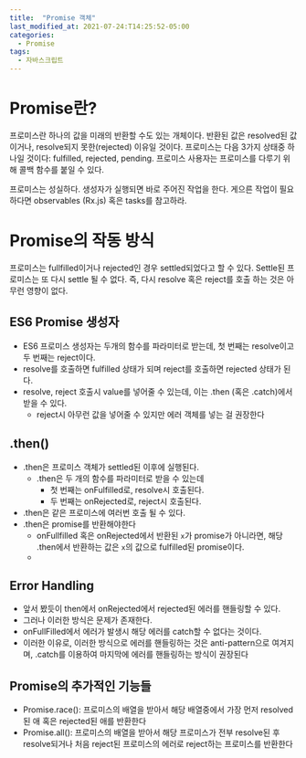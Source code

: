 ```yaml
---
title:  "Promise 객체"
last_modified_at: 2021-07-24:T14:25:52-05:00
categories:
  - Promise
tags:
  - 자바스크립트  
---
```


# Promise란?

프로미스란 하나의 값을 미래의 반환할 수도 있는 개체이다. 반환된 값은 resolved된 값이거나, resolve되지 못한(rejected) 이유일 것이다. 프로미스는 다음 3가지 상태중 하나일 것이다: fulfilled, rejected, pending. 프로미스 사용자는 프로미스를 다루기 위해 콜백 함수를 붙일 수 있다.

프로미스는 성실하다. 생성자가 실행되면 바로 주어진 작업을 한다. 게으른 작업이 필요하다면 observables (Rx.js) 혹은 tasks를 참고하라.

# Promise의 작동 방식

프로미스는 fullfilled이거나 rejected인 경우 settled되었다고 할 수 있다. Settle된 프로미스는 또 다시 settle 될 수 없다. 즉, 다시 resolve 혹은 reject를 호출 하는 것은 아무런 영향이 없다.

## ES6 Promise 생성자

- ES6 프로미스 생성자는 두개의 함수를 파라미터로 받는데, 첫 번째는 resolve이고 두 번째는 reject이다.
- resolve를 호출하면 fulfilled 상태가 되며 reject를 호출하면 rejected 상태가 된다.
- resolve, reject 호출시 value를 넣어줄 수 있는데, 이는 .then (혹은 .catch)에서 받을 수 있다.
    - reject시 아무런 값을 넣어줄 수 있지만 에러 객체를 넣는 걸 권장한다

## .then()

- .then은 프로미스 객체가 settled된 이후에 실행된다.
    - .then은 두 개의 함수를 파라미터로 받을 수 있는데
        - 첫 번째는 onFulfilled로, resolve시 호출된다.
        - 두 번째는 onRejected로, reject시 호출된다.
- .then은 같은 프로미스에 여러번 호출 될 수 있다.
- .then은 promise를 반환해야한다
    - onFullfilled 혹은 onRejected에서 반환된 `x`가 promise가 아니라면, 해당 .then에서 반환하는 값은 `x`의 값으로 fulfilled된 promise이다.
    - 

## Error Handling

- 앞서 봤듯이 then에서 onRejected에서 rejected된 에러를 핸들링할 수 있다.
- 그러나 이러한 방식은 문제가 존재한다.
- onFullFilled에서 에러가 발생시 해당 에러를 catch할 수 없다는 것이다.
- 이러한 이유로, 이러한 방식으로 에러를 핸들링하는 것은 anti-pattern으로 여겨지며, .catch를 이용하여 마지막에 에러를 핸들링하는 방식이 권장된다

## Promise의 추가적인 기능들

- Promise.race(): 프로미스의 배열을 받아서 해당 배열중에서 가장 먼저 resolved된 애 혹은 rejected된 애를 반환한다
- Promise.all(): 프로미스의 배열을 받아서 해당 프로미스가 전부 resolve된 후 resolve되거나 처음 reject된 프로미스의 에러로 reject하는 프로미스를 반환한다